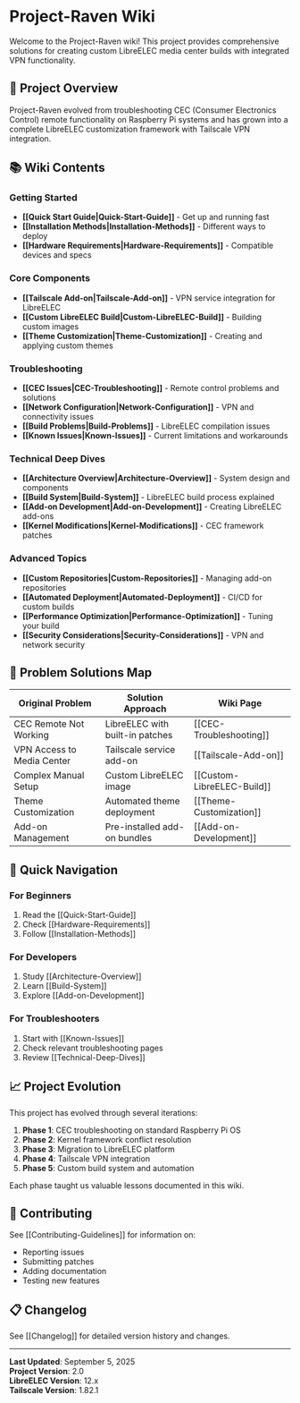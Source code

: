 # Project-Raven Wiki

Welcome to the Project-Raven wiki! This project provides comprehensive solutions for creating custom LibreELEC media center builds with integrated VPN functionality.

## 🎯 Project Overview

Project-Raven evolved from troubleshooting CEC (Consumer Electronics Control) remote functionality on Raspberry Pi systems and has grown into a complete LibreELEC customization framework with Tailscale VPN integration.

## 📚 Wiki Contents

### Getting Started
- **[[Quick Start Guide|Quick-Start-Guide]]** - Get up and running fast
- **[[Installation Methods|Installation-Methods]]** - Different ways to deploy
- **[[Hardware Requirements|Hardware-Requirements]]** - Compatible devices and specs

### Core Components
- **[[Tailscale Add-on|Tailscale-Add-on]]** - VPN service integration for LibreELEC
- **[[Custom LibreELEC Build|Custom-LibreELEC-Build]]** - Building custom images
- **[[Theme Customization|Theme-Customization]]** - Creating and applying custom themes

### Troubleshooting
- **[[CEC Issues|CEC-Troubleshooting]]** - Remote control problems and solutions
- **[[Network Configuration|Network-Configuration]]** - VPN and connectivity issues
- **[[Build Problems|Build-Problems]]** - LibreELEC compilation issues
- **[[Known Issues|Known-Issues]]** - Current limitations and workarounds

### Technical Deep Dives
- **[[Architecture Overview|Architecture-Overview]]** - System design and components
- **[[Build System|Build-System]]** - LibreELEC build process explained
- **[[Add-on Development|Add-on-Development]]** - Creating LibreELEC add-ons
- **[[Kernel Modifications|Kernel-Modifications]]** - CEC framework patches

### Advanced Topics
- **[[Custom Repositories|Custom-Repositories]]** - Managing add-on repositories
- **[[Automated Deployment|Automated-Deployment]]** - CI/CD for custom builds
- **[[Performance Optimization|Performance-Optimization]]** - Tuning your build
- **[[Security Considerations|Security-Considerations]]** - VPN and network security

## 🔧 Problem Solutions Map

| Original Problem | Solution Approach | Wiki Page |
|------------------|-------------------|-----------|
| CEC Remote Not Working | LibreELEC with built-in patches | [[CEC-Troubleshooting]] |
| VPN Access to Media Center | Tailscale service add-on | [[Tailscale-Add-on]] |
| Complex Manual Setup | Custom LibreELEC image | [[Custom-LibreELEC-Build]] |
| Theme Customization | Automated theme deployment | [[Theme-Customization]] |
| Add-on Management | Pre-installed add-on bundles | [[Add-on-Development]] |

## 🚀 Quick Navigation

### For Beginners
1. Read the [[Quick-Start-Guide]]
2. Check [[Hardware-Requirements]]
3. Follow [[Installation-Methods]]

### For Developers
1. Study [[Architecture-Overview]]
2. Learn [[Build-System]]
3. Explore [[Add-on-Development]]

### For Troubleshooters
1. Start with [[Known-Issues]]
2. Check relevant troubleshooting pages
3. Review [[Technical-Deep-Dives]]

## 📈 Project Evolution

This project has evolved through several iterations:

1. **Phase 1**: CEC troubleshooting on standard Raspberry Pi OS
2. **Phase 2**: Kernel framework conflict resolution
3. **Phase 3**: Migration to LibreELEC platform
4. **Phase 4**: Tailscale VPN integration
5. **Phase 5**: Custom build system and automation

Each phase taught us valuable lessons documented in this wiki.

## 🤝 Contributing

See [[Contributing-Guidelines]] for information on:
- Reporting issues
- Submitting patches
- Adding documentation
- Testing new features

## 📋 Changelog

See [[Changelog]] for detailed version history and changes.

---

**Last Updated**: September 5, 2025  
**Project Version**: 2.0  
**LibreELEC Version**: 12.x  
**Tailscale Version**: 1.82.1

